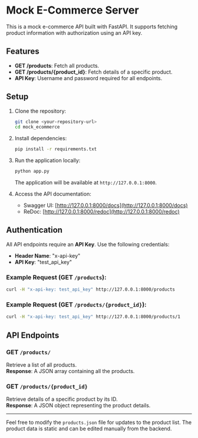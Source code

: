 # Mock E-Commerce Server

This is a mock e-commerce API built with FastAPI. It supports fetching product information with authorization using an API key.

## Features
- **GET /products**: Fetch all products.
- **GET /products/{product_id}**: Fetch details of a specific product.
- **API Key**: Username and password required for all endpoints.

## Setup
1. Clone the repository:
   ```bash
   git clone <your-repository-url>
   cd mock_ecommerce
   ```

2. Install dependencies:
   ```bash
   pip install -r requirements.txt
   ```

3. Run the application locally:
   ```bash
   python app.py
   ```
   The application will be available at `http://127.0.0.1:8000`.

4. Access the API documentation:
   - Swagger UI: [http://127.0.0.1:8000/docs](http://127.0.0.1:8000/docs)
   - ReDoc: [http://127.0.0.1:8000/redoc](http://127.0.0.1:8000/redoc)

## Authentication
All API endpoints require an **API Key**. Use the following credentials:
- **Header Name**: "x-api-key"
- **API Key**: "test_api_key"

### Example Request (GET `/products`):
```bash
curl -H "x-api-key: test_api_key" http://127.0.0.1:8000/products
```

### Example Request (GET `/products/{product_id}`):
```bash
curl -H "x-api-key: test_api_key" http://127.0.0.1:8000/products/1
```

## API Endpoints

### GET `/products/`
Retrieve a list of all products.  
**Response**: A JSON array containing all the products.

### GET `/products/{product_id}`
Retrieve details of a specific product by its ID.  
**Response**: A JSON object representing the product details.

---

Feel free to modify the `products.json` file for updates to the product list. The product data is static and can be edited manually from the backend.
